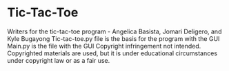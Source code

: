 # Tic-Tac-Toe
Writers for the tic-tac-toe program - Angelica Basista, Jomari Deligero, and Kyle Bugayong
Tic-tac-toe.py file is the basis for the program with the GUI
Main.py is the file with the GUI
Copyright infringement not intended. Copyrighted materials are used, but it is under educational circumstances under copyright law or as a fair use.
